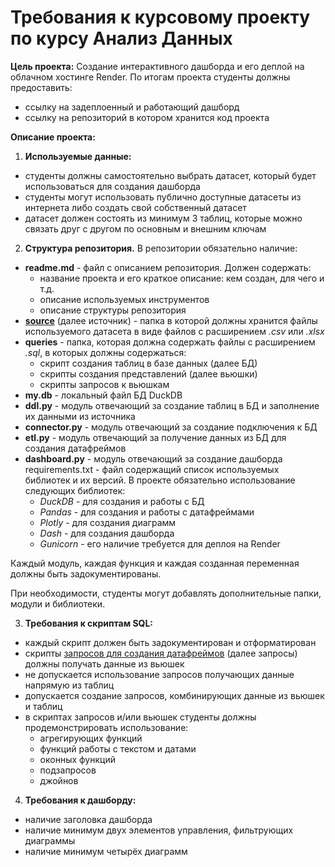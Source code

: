 # Требования к курсовому проекту по курсу Анализ Данных

**Цель проекта:** Создание интерактивного дашборда и его деплой на облачном хостинге Render. По итогам проекта студенты должны предоставить:  
* ссылку на задеплоенный и работающий дашборд
* ссылку на репозиторий в котором хранится код проекта

**Описание проекта:**  
1. **Используемые данные:**  
* студенты должны самостоятельно выбрать датасет, который будет использоваться для создания дашборда
* студенты могут использовать публично доступные датасеты из интернета либо создать свой собственный датасет
* датасет должен состоять из минимум 3 таблиц, которые можно связать друг с другом по основным и внешним ключам

2. **Структура репозитория.** В репозитории обязательно наличие:  
* **readme.md** - файл с описанием репозитория. Должен содержать:
    + название проекта и его краткое описание: кем создан, для чего и т.д.
    + описание используемых инструментов
    + описание структуры репозитория
* <u>**source**</u> (далее источник) - папка в которой должны хранится файлы используемого датасета в виде файлов с расширением *.csv* или *.xlsx*
* **queries** - папка, которая должна содержать файлы с расширением *.sql*, в которых должны содержаться:
    + скрипт создания таблиц в базе данных (далее БД)
    + скрипты создания представлений (далее вьюшки)
    + скрипты запросов к вьюшкам
* **my.db** - локальный файл БД DuckDB
* **ddl.py** - модуль отвечающий за создание таблиц в БД и заполнение их данными из источника
* **connector.py** - модуль отвечающий за создание подключения к БД
* **etl.py** - модуль отвечающий за получение данных из БД для создания датафреймов
* **dashboard.py** - модуль отвечающий за создание дашборда
requirements.txt - файл содержащий список используемых библиотек и их версий. В проекте обязательно использование следующих библиотек:
    + *DuckDB* - для создания и работы с БД
    + *Pandas* - для создания и работы с датафреймами
    + *Plotly* - для создания диаграмм
    + *Dash* - для создания дашборда
    + *Gunicorn* - его наличие требуется для деплоя на Render

Каждый модуль, каждая функция и каждая созданная переменная должны быть задокументированы.

При необходимости, студенты могут добавлять дополнительные папки, модули и библиотеки.

3. **Требования к скриптам SQL:**  
* каждый скрипт должен быть задокументирован и отформатирован
* скрипты <u>запросов для создания датафреймов</u> (далее запросы) должны получать данные из вьюшек
* не допускается использование запросов получающих данные напрямую из таблиц
* допускается создание запросов, комбинирующих данные из вьюшек и таблиц
* в скриптах запросов и/или вьюшек студенты должны продемонстрировать использование:
    + агрегирующих функций
    + функций работы с текстом и датами
    + оконных функций
    + подзапросов
    + джойнов
    
4. **Требования к дашборду:**
* наличие заголовка дашборда
* наличие минимум двух элементов управления, фильтрующих диаграммы
* наличие минимум четырёх диаграмм
